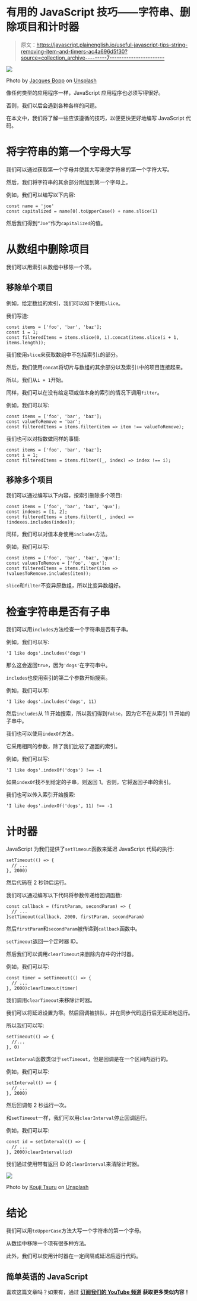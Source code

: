 # 有用的 JavaScript 技巧——字符串、删除项目和计时器

> 原文：<https://javascript.plainenglish.io/useful-javascript-tips-string-removing-item-and-timers-ac4a696d5f30?source=collection_archive---------7----------------------->

![](img/7c57ba9ca03734b902bca5781f4d5ef2.png)

Photo by [Jacques Bopp](https://unsplash.com/@jacquesbopp?utm_source=medium&utm_medium=referral) on [Unsplash](https://unsplash.com?utm_source=medium&utm_medium=referral)

像任何类型的应用程序一样，JavaScript 应用程序也必须写得很好。

否则，我们以后会遇到各种各样的问题。

在本文中，我们将了解一些应该遵循的技巧，以便更快更好地编写 JavaScript 代码。

# 将字符串的第一个字母大写

我们可以通过获取第一个字母并使其大写来使字符串的第一个字符大写。

然后，我们将字符串的其余部分附加到第一个字母上。

例如，我们可以编写以下内容:

```
const name = 'joe'
const capitalized = name[0].toUpperCase() + name.slice(1)
```

然后我们得到`“Joe”`作为`capitalized`的值。

# 从数组中删除项目

我们可以用索引从数组中移除一个项。

## 移除单个项目

例如，给定数组的索引，我们可以如下使用`slice`。

我们写道:

```
const items = ['foo', 'bar', 'baz'];
const i = 1;
const filteredItems = items.slice(0, i).concat(items.slice(i + 1, items.length));
```

我们使用`slice`来获取数组中不包括索引`i`的部分。

然后，我们使用`concat`将切片与数组的其余部分以及索引`i`中的项目连接起来。

所以，我们从`i + 1`开始。

同样，我们可以在没有给定项或值本身的索引的情况下调用`filter`。

例如，我们可以写:

```
const items = ['foo', 'bar', 'baz'];
const valueToRemove = 'bar';
const filteredItems = items.filter(item => item !== valueToRemove);
```

我们也可以对指数做同样的事情:

```
const items = ['foo', 'bar', 'baz'];
const i = 1;
const filteredItems = items.filter((_, index) => index !== i);
```

## 移除多个项目

我们可以通过编写以下内容，按索引删除多个项目:

```
const items = ['foo', 'bar', 'baz', 'qux'];
const indexes = [1, 2];
const filteredItems = items.filter((_, index) => !indexes.includes(index));
```

同样，我们可以对值本身使用`includes`方法。

例如，我们可以写:

```
const items = ['foo', 'bar', 'baz', 'qux'];
const valuesToRemove = ['foo', 'qux'];
const filteredItems = items.filter(item => !valuesToRemove.includes(item));
```

`slice`和`filter`不变异原数组，所以比变异数组好。

# 检查字符串是否有子串

我们可以用`includes`方法检查一个字符串是否有子串。

例如，我们可以写:

```
'I like dogs'.includes('dogs')
```

那么这会返回`true`，因为`'dogs'`在字符串中。

`includes`也使用索引的第二个参数开始搜索。

例如，我们可以写:

```
'I like dogs'.includes('dogs', 11)
```

然后`includes`从 11 开始搜索，所以我们得到`false`，因为它不在从索引 11 开始的子串中。

我们也可以使用`indexOf`方法。

它采用相同的参数，除了我们比较了返回的索引。

例如，我们可以写:

```
'I like dogs'.indexOf('dogs') !== -1
```

如果`indexOf`找不到给定的子串，则返回 1。否则，它将返回子串的索引。

我们也可以传入索引开始搜索:

```
'I like dogs'.indexOf('dogs', 11) !== -1
```

# 计时器

JavaScript 为我们提供了`setTimeout`函数来延迟 JavaScript 代码的执行:

```
setTimeout(() => {
  // ...
}, 2000)
```

然后代码在 2 秒钟后运行。

我们可以通过编写以下代码将参数传递给回调函数:

```
const callback = (firstParam, secondParam) => {
  // ...
}setTimeout(callback, 2000, firstParam, secondParam)
```

然后`firstParam`和`secondParam`被传递到`callback`函数中。

`setTimeout`返回一个定时器 ID。

然后我们可以调用`clearTimeout`来删除内存中的计时器。

例如，我们可以写:

```
const timer = setTimeout(() => {
  // ...
}, 2000)clearTimeout(timer)
```

我们调用`clearTimeout`来移除计时器。

我们可以将延迟设置为零。然后回调被排队，并在同步代码运行后无延迟地运行。

所以我们可以写:

```
setTimeout(() => {
  //...
}, 0)
```

`setInterval`函数类似于`setTimeout`，但是回调是在一个区间内运行的。

例如，我们可以写:

```
setInterval(() => {
  // ...
}, 2000)
```

然后回调每 2 秒运行一次。

和`setTimeout`一样，我们可以用`clearInterval`停止回调运行。

例如，我们可以写:

```
const id = setInterval(() => {
  // ...
}, 2000)clearInterval(id)
```

我们通过使用带有返回 ID 的`clearInterval`来清除计时器。

![](img/a393a2b35ea0db4f74fcb479e0787025.png)

Photo by [Kouji Tsuru](https://unsplash.com/@pafuxu?utm_source=medium&utm_medium=referral) on [Unsplash](https://unsplash.com?utm_source=medium&utm_medium=referral)

# 结论

我们可以用`toUpperCase`方法大写一个字符串的第一个字母。

从数组中移除一个项有很多种方法。

此外，我们可以使用计时器在一定间隔或延迟后运行代码。

## 简单英语的 JavaScript

喜欢这篇文章吗？如果有，通过 [**订阅我们的 YouTube 频道**](https://www.youtube.com/channel/UCtipWUghju290NWcn8jhyAw) **获取更多类似内容！**